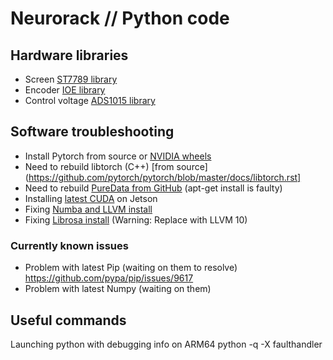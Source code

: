 # Neurorack // Python code

## Hardware libraries

* Screen [ST7789 library](https://github.com/pimoroni/st7789-python)
* Encoder [IOE library](https://github.com/pimoroni/ioe-python)
* Control voltage [ADS1015 library](https://github.com/pimoroni/ads1015-python)


## Software troubleshooting

* Install Pytorch from source or [NVIDIA wheels](https://forums.developer.nvidia.com/t/pytorch-for-jetson-version-1-8-0-now-available/72048)
* Need to rebuild libtorch (C++) [from source](https://github.com/pytorch/pytorch/blob/master/docs/libtorch.rst]
* Need to rebuild [PureData from GitHub](https://github.com/pure-data/pure-data) (apt-get install is faulty)
* Installing [latest CUDA](https://www.seeedstudio.com/blog/2020/07/29/install-cuda-11-on-jetson-nano-and-xavier-nx/) on Jetson
* Fixing [Numba and LLVM install](https://github.com/jefflgaol/Install-Packages-Jetson-ARM-Family/issues/2)
* Fixing [Librosa install](https://learninone209186366.wordpress.com/2019/07/24/how-to-install-the-librosa-library-in-jetson-nano-or-aarch64-module/) (Warning: Replace with LLVM 10)

### Currently known issues

- Problem with latest Pip (waiting on them to resolve)
https://github.com/pypa/pip/issues/9617
- Problem with latest Numpy (waiting on them)

## Useful commands

Launching python with debugging info on ARM64
python -q -X faulthandler
